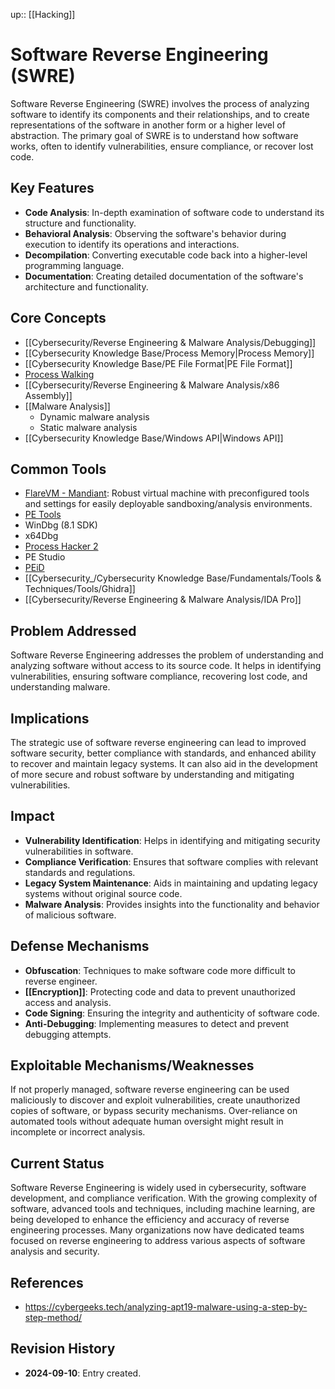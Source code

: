 up:: [[Hacking]]

# Software Reverse Engineering (SWRE)

Software Reverse Engineering (SWRE) involves the process of analyzing software to identify its components and their relationships, and to create representations of the software in another form or a higher level of abstraction. The primary goal of SWRE is to understand how software works, often to identify vulnerabilities, ensure compliance, or recover lost code.

## Key Features

- **Code Analysis**: In-depth examination of software code to understand its structure and functionality.
- **Behavioral Analysis**: Observing the software's behavior during execution to identify its operations and interactions.
- **Decompilation**: Converting executable code back into a higher-level programming language.
- **Documentation**: Creating detailed documentation of the software's architecture and functionality.

## Core Concepts

- [[Cybersecurity/Reverse Engineering & Malware Analysis/Debugging]]
- [[Cybersecurity Knowledge Base/Process Memory|Process Memory]]
- [[Cybersecurity Knowledge Base/PE File Format|PE File Format]]
- [Process Walking](https://learn.microsoft.com/en-us/windows/win32/toolhelp/process-walking)
- [[Cybersecurity/Reverse Engineering & Malware Analysis/x86 Assembly]]
- [[Malware Analysis]]
	- Dynamic malware analysis
	- Static malware analysis
- [[Cybersecurity Knowledge Base/Windows API|Windows API]]

## Common Tools

- [FlareVM - Mandiant](https://github.com/mandiant/flare-vm): Robust virtual machine with preconfigured tools and settings for easily deployable sandboxing/analysis environments. 
- [PE Tools](https://github.com/petoolse/petools)
- WinDbg (8.1 SDK)
- x64Dbg
- [Process Hacker 2](https://processhacker.sourceforge.io/)
- PE Studio
- [PEiD](https://github.com/wolfram77web/app-peid)
- [[Cybersecurity_/Cybersecurity Knowledge Base/Fundamentals/Tools & Techniques/Tools/Ghidra]]
- [[Cybersecurity/Reverse Engineering & Malware Analysis/IDA Pro]]

## Problem Addressed

Software Reverse Engineering addresses the problem of understanding and analyzing software without access to its source code. It helps in identifying vulnerabilities, ensuring software compliance, recovering lost code, and understanding malware.

## Implications

The strategic use of software reverse engineering can lead to improved software security, better compliance with standards, and enhanced ability to recover and maintain legacy systems. It can also aid in the development of more secure and robust software by understanding and mitigating vulnerabilities.

## Impact

- **Vulnerability Identification**: Helps in identifying and mitigating security vulnerabilities in software.
- **Compliance Verification**: Ensures that software complies with relevant standards and regulations.
- **Legacy System Maintenance**: Aids in maintaining and updating legacy systems without original source code.
- **Malware Analysis**: Provides insights into the functionality and behavior of malicious software.

## Defense Mechanisms

- **Obfuscation**: Techniques to make software code more difficult to reverse engineer.
- **[[Encryption]]**: Protecting code and data to prevent unauthorized access and analysis.
- **Code Signing**: Ensuring the integrity and authenticity of software code.
- **Anti-Debugging**: Implementing measures to detect and prevent debugging attempts.


## Exploitable Mechanisms/Weaknesses

If not properly managed, software reverse engineering can be used maliciously to discover and exploit vulnerabilities, create unauthorized copies of software, or bypass security mechanisms. Over-reliance on automated tools without adequate human oversight might result in incomplete or incorrect analysis.

## Current Status

Software Reverse Engineering is widely used in cybersecurity, software development, and compliance verification. With the growing complexity of software, advanced tools and techniques, including machine learning, are being developed to enhance the efficiency and accuracy of reverse engineering processes. Many organizations now have dedicated teams focused on reverse engineering to address various aspects of software analysis and security.

## References

- https://cybergeeks.tech/analyzing-apt19-malware-using-a-step-by-step-method/

## Revision History

- **2024-09-10**: Entry created.